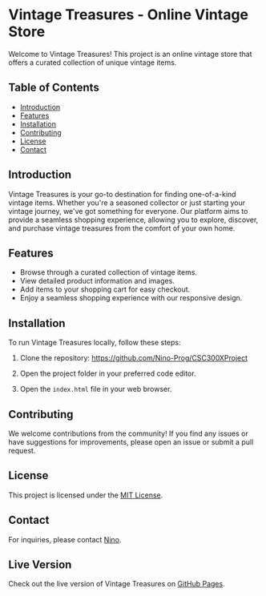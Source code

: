 # Vintage Treasures - Online Vintage Store

Welcome to Vintage Treasures! This project is an online vintage store that offers a curated collection of unique vintage items.

## Table of Contents

- [Introduction](#introduction)
- [Features](#features)
- [Installation](#installation)
- [Contributing](#contributing)
- [License](#license)
- [Contact](#contact)

## Introduction

Vintage Treasures is your go-to destination for finding one-of-a-kind vintage items. Whether you're a seasoned collector or just starting your vintage journey, we've got something for everyone. Our platform aims to provide a seamless shopping experience, allowing you to explore, discover, and purchase vintage treasures from the comfort of your own home.

## Features

- Browse through a curated collection of vintage items.
- View detailed product information and images.
- Add items to your shopping cart for easy checkout.
- Enjoy a seamless shopping experience with our responsive design.

## Installation

To run Vintage Treasures locally, follow these steps:

1. Clone the repository:
https://github.com/Nino-Prog/CSC300XProject
2. Open the project folder in your preferred code editor.

3. Open the `index.html` file in your web browser.

## Contributing

We welcome contributions from the community! If you find any issues or have suggestions for improvements, please open an issue or submit a pull request.

## License

This project is licensed under the [MIT License](LICENSE).

## Contact

For inquiries, please contact [Nino](mailto:nombongi2@gmail.com).

## Live Version

Check out the live version of Vintage Treasures on [GitHub Pages]([https://nino-prog.github.io/CSC300XProject/).

